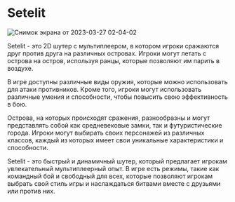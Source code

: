 # Setelit
![Снимок экрана от 2023-03-27 02-04-02](https://user-images.githubusercontent.com/58263748/227810409-e6a83915-ff2e-4d07-ae63-764e31269026.png)

Setelit - это 2D шутер с мультиплеером, в котором игроки сражаются друг против друга на различных островах. Игроки могут летать с острова на остров, используя ранцы, которые позволяют им парить в воздухе.

В игре доступны различные виды оружия, которые можно использовать для атаки противников. Кроме того, игроки могут использовать различные умения и способности, чтобы повысить свою эффективность в бою.

Острова, на которых происходят сражения, разнообразны и могут представлять собой как средневековые замки, так и футуристические города. Игроки могут выбирать своих персонажей из различных классов, каждый из которых имеет свои уникальные характеристики и способности.

Setelit - это быстрый и динамичный шутер, который предлагает игрокам увлекательный мультиплеерный опыт. В игре есть режимы, такие как командный бой и свободный для всех, которые позволяют игрокам выбрать свой стиль игры и наслаждаться битвами вместе с друзьями или против них. 
